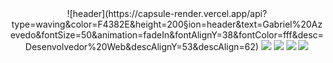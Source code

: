 <div style="display: inline_block" align="center">
  ![header](https://capsule-render.vercel.app/api?type=waving&color=F4382E&height=200&section=header&text=Gabriel%20Azevedo&fontSize=50&animation=fadeIn&fontAlignY=38&fontColor=fff&desc=Desenvolvedor%20Web&descAlignY=53&descAlign=62)
  <a href="https://www.linkedin.com/in/gabriel-azevedo-dev/" target="_blank"><img src="https://img.shields.io/badge/-LinkedIn-%230077B5?style=for-the-badge&logo=linkedin&logoColor=white" target="_blank"></a> 
  <a href = "https://wa.me/5551995141997"><img src="https://img.shields.io/badge/WhatsApp-25D366?style=for-the-badge&logo=whatsapp&logoColor=white" target="_blank"></a>
  <a href="https://www.instagram.com/gabriisilva/" target="_blank"><img src="https://img.shields.io/badge/-Instagram-%23E4405F?style=for-the-badge&logo=instagram&logoColor=white" target="_blank"></a>
  <a href = "mailto:azevedogabriel00@gmail.com"><img src="https://img.shields.io/badge/-Gmail-%23333?style=for-the-badge&logo=gmail&logoColor=white" target="_blank"></a>
</div>
